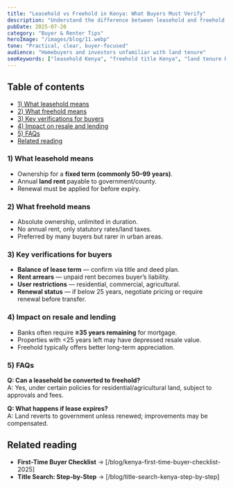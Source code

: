 ```yaml
---
title: "Leasehold vs Freehold in Kenya: What Buyers Must Verify"
description: "Understand the difference between leasehold and freehold titles in Kenya, the checks to perform, and why tenure affects resale value."
pubDate: 2025-07-20
category: "Buyer & Renter Tips"
heroImage: "/images/blog/11.webp"
tone: "Practical, clear, buyer-focused"
audience: "Homebuyers and investors unfamiliar with land tenure"
seoKeywords: ["leasehold Kenya", "freehold title Kenya", "land tenure Kenya", "verify title Kenya"]
---
```


## Table of contents
- [1) What leasehold means](#1-what-leasehold-means)
- [2) What freehold means](#2-what-freehold-means)
- [3) Key verifications for buyers](#3-key-verifications-for-buyers)
- [4) Impact on resale and lending](#4-impact-on-resale-and-lending)
- [5) FAQs](#5-faqs)
- [Related reading](#related-reading)

### 1) What leasehold means
- Ownership for a **fixed term (commonly 50–99 years)**.  
- Annual **land rent** payable to government/county.  
- Renewal must be applied for before expiry.

### 2) What freehold means
- Absolute ownership, unlimited in duration.  
- No annual rent, only statutory rates/land taxes.  
- Preferred by many buyers but rarer in urban areas.

### 3) Key verifications for buyers
- **Balance of lease term** — confirm via title and deed plan.  
- **Rent arrears** — unpaid rent becomes buyer’s liability.  
- **User restrictions** — residential, commercial, agricultural.  
- **Renewal status** — if below 25 years, negotiate pricing or require renewal before transfer.

### 4) Impact on resale and lending
- Banks often require **≥35 years remaining** for mortgage.  
- Properties with <25 years left may have depressed resale value.  
- Freehold typically offers better long-term appreciation.

### 5) FAQs
**Q: Can a leasehold be converted to freehold?**  
A: Yes, under certain policies for residential/agricultural land, subject to approvals and fees.

**Q: What happens if lease expires?**  
A: Land reverts to government unless renewed; improvements may be compensated.

## Related reading
- **First-Time Buyer Checklist** → [/blog/kenya-first-time-buyer-checklist-2025]  
- **Title Search: Step-by-Step** → [/blog/title-search-kenya-step-by-step]  
